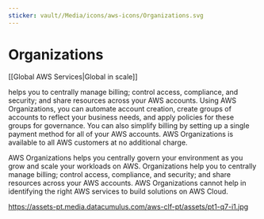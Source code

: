 ```yaml
---
sticker: vault//Media/icons/aws-icons/Organizations.svg
---
```

# Organizations

[[Global AWS Services|Global in scale]]

helps you to centrally manage billing; control access, compliance, and security; and share resources across your AWS accounts. Using AWS Organizations, you can automate account creation, create groups of accounts to reflect your business needs, and apply policies for these groups for governance. You can also simplify billing by setting up a single payment method for all of your AWS accounts. AWS Organizations is available to all AWS customers at no additional charge.

AWS Organizations helps you centrally govern your environment as you grow and scale your workloads on AWS. Organizations help you to centrally manage billing; control access, compliance, and security; and share resources across your AWS accounts. AWS Organizations cannot help in identifying the right AWS services to build solutions on AWS Cloud.

https://assets-pt.media.datacumulus.com/aws-clf-pt/assets/pt1-q7-i1.jpg